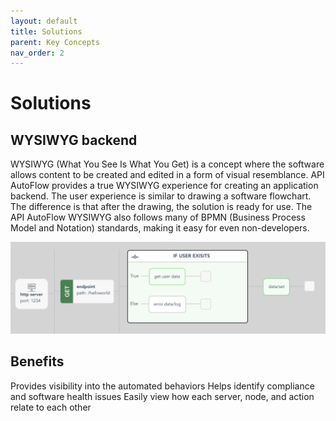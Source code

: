 ```yaml
---
layout: default
title: Solutions
parent: Key Concepts
nav_order: 2
---
```


# Solutions


## WYSIWYG backend
WYSIWYG (What You See Is What You Get) is a concept where the software allows content to be created and edited in a form of visual resemblance.
API AutoFlow provides a true WYSIWYG experience for creating an application backend.
The user experience is similar to drawing a software flowchart. The difference is that after the drawing, the solution is ready for use.
The API AutoFlow WYSIWYG also follows many of BPMN (Business Process Model and Notation) standards, making it easy for even non-developers.

![API AutoFlow Solution Backend WYSIWYG](/assets/images/wysiwag.png)

## Benefits
Provides visibility into the automated behaviors
Helps identify compliance and software health issues
Easily view how each server, node, and action relate to each other
